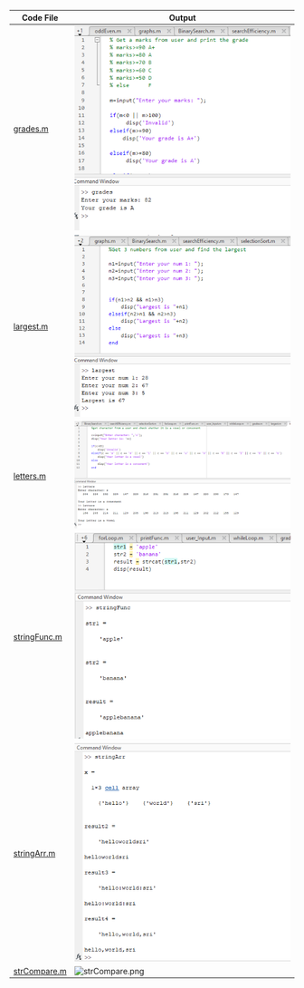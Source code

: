 | Code File | Output |
|-----------|--------|
|[grades.m](./Codes/grades.m)|![grades.png](./Output/grades.png)|
|[largest.m](./Codes/largest.m)|![largest.png](./Output/largest.png)|
|[letters.m](./Codes/letters.m)|![letters.png](./Output/letters.png)|
|[stringFunc.m](./Codes/stringFunc.m)|![stringFunc.png](./Output/stringFunc.png)|
|[stringArr.m](./Codes/stringArr.m)|![stringArr.png](./Output/stringArr.png)|
|[strCompare.m](./Codes/strCompare.m)|![strCompare.png](./Output/strCompare.png)|
